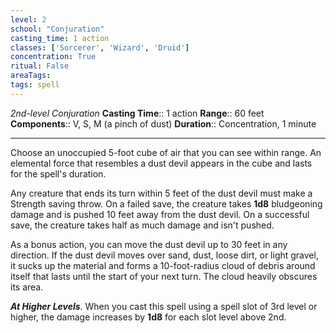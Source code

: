 ```yaml
---
level: 2
school: "Conjuration"
casting_time: 1 action
classes: ['Sorcerer', 'Wizard', 'Druid']
concentration: True
ritual: False
areaTags: 
tags: spell
---
```


_2nd-level Conjuration_
**Casting Time**:: 1 action
**Range**:: 60 feet
**Components**:: V, S, M (a pinch of dust)
**Duration**:: Concentration, 1 minute

---

Choose an unoccupied 5-foot cube of air that you can see within range. An elemental force that resembles a dust devil appears in the cube and lasts for the spell's duration.

Any creature that ends its turn within 5 feet of the dust devil must make a Strength saving throw. On a failed save, the creature takes **1d8** bludgeoning damage and is pushed 10 feet away from the dust devil. On a successful save, the creature takes half as much damage and isn't pushed.

As a bonus action, you can move the dust devil up to 30 feet in any direction. If the dust devil moves over sand, dust, loose dirt, or light gravel, it sucks up the material and forms a 10-foot-radius cloud of debris around itself that lasts until the start of your next turn. The cloud heavily obscures its area.


**_At Higher Levels_**. When you cast this spell using a spell slot of 3rd level or higher, the damage increases by **1d8** for each slot level above 2nd.


